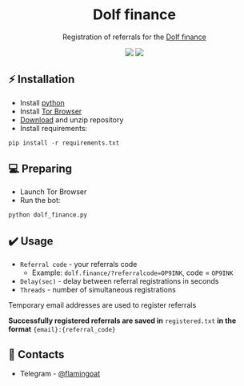 <h1 align="center">Dolf finance</h1>

<p align="center">Registration of referrals for the <a href="https://dolf.finance/">Dolf finance</a></p>
<p align="center">
<img src="https://img.shields.io/badge/python-3670A0?style=for-the-badge&logo=python&logoColor=ffdd54">
<img src="https://img.shields.io/badge/Tor-7D4698?style=for-the-badge&logo=Tor-Browser&logoColor=white">
</p>

## ⚡ Installation
+ Install [python](https://www.google.com/search?client=opera&q=how+install+python)
+ Install [Tor Browser](https://www.torproject.org/download/)
+ [Download](https://sites.northwestern.edu/researchcomputing/resources/downloading-from-github) and unzip repository
+ Install requirements:
```python
pip install -r requirements.txt
```

## 💻 Preparing
+ Launch Tor Browser
+ Run the bot:
```python
python dolf_finance.py
```

## ✔️ Usage
+ ```Referral code``` - your referrals code
  + Example: ```dolf.finance/?referralcode=OP9INK```, code = ```OP9INK```
+ ```Delay(sec)``` - delay between referral registrations in seconds
+ ```Threads``` - number of simultaneous registrations

Temporary email addresses are used to register referrals

**Successfully registered referrals are saved in** ```registered.txt``` **in the format** ```{email}:{referral_code}```

## 📧 Contacts
+ Telegram - [@flamingoat](https://t.me/flamingoat)